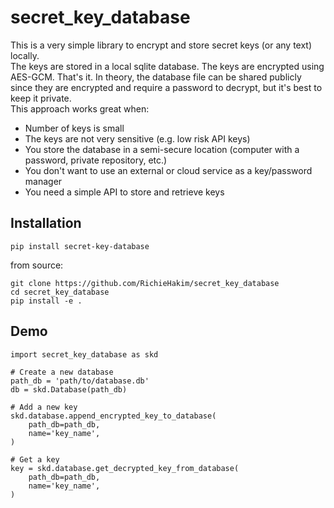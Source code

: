 # secret_key_database
This is a very simple library to encrypt and store secret keys (or any text) locally.
<br>
The keys are stored in a local sqlite database. The keys are encrypted using
AES-GCM. That's it. In theory, the database file can be shared publicly since
they are encrypted and require a password to decrypt, but it's best to keep it
private.
<br>
This approach works great when:
- Number of keys is small
- The keys are not very sensitive (e.g. low risk API keys)
- You store the database in a semi-secure location (computer with a password,
  private repository, etc.)
- You don't want to use an external or cloud service as a key/password manager
- You need a simple API to store and retrieve keys

## Installation
```
pip install secret-key-database
```

from source:
```
git clone https://github.com/RichieHakim/secret_key_database
cd secret_key_database
pip install -e .
```

## Demo
```
import secret_key_database as skd

# Create a new database
path_db = 'path/to/database.db'
db = skd.Database(path_db)

# Add a new key
skd.database.append_encrypted_key_to_database(
    path_db=path_db,
    name='key_name',
)

# Get a key
key = skd.database.get_decrypted_key_from_database(
    path_db=path_db,
    name='key_name',
)
```
